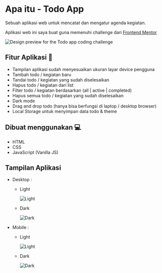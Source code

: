 # Apa itu - Todo App

Sebuah aplikasi web untuk mencatat dan mengatur agenda kegiatan.

Aplikasi web ini saya buat guna memenuhi challenge dari [Frontend Mentor](https://www.frontendmentor.io)

![Design preview for the Todo app coding challenge](./design/desktop-preview.jpg)

## Fitur Aplikasi 👋

- Tampilan aplikasi sudah menyesuaikan ukuran layar device pengguna
- Tambah todo / kegiatan baru
- Tandai todo / kegiatan yang sudah diselesaikan
- Hapus todo / kegiatan dari list
- Filter todo / kegiatan berdasarkan (all | active | completed)
- Hapus semua todo / kegiatan yang sudah diselesaikan
- Dark mode
- Drag and drop todo (hanya bisa berfungsi di laptop / desktop browser)
- Local Storage untuk menyimpan data todo & theme


## Dibuat menggunakan 💻

- HTML
- CSS
- JavaScript (Vanilla JS)

## Tampilan Aplikasi

- Desktop :

  - Light
  
    ![Light](./design/desktop-design-light.jpg)
    
  - Dark
  
    ![Dark](./design/desktop-design-dark.jpg)
 
- Mobile :
  
  - Light
  
    ![Light](./design/mobile-design-light.jpg)
  
  - Dark 
  
    ![Dark](./design/mobile-design-dark.jpg)



